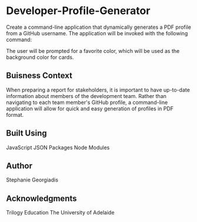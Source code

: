 # Developer-Profile-Generator
Create a command-line application that dynamically generates a PDF profile from a GitHub username. The application will be invoked with the following command:

The user will be prompted for a favorite color, which will be used as the background color for cards.

## Buisness Context
When preparing a report for stakeholders, it is important to have up-to-date information about members of the development team. Rather than navigating to each team member's GitHub profile, a command-line application will allow for quick and easy generation of profiles in PDF format.

## Built Using
JavaScript
JSON Packages
Node Modules

## Author
Stephanie Georgiadis

## Acknowledgments
Trilogy Education
The University of Adelaide
